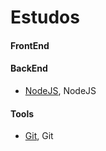 # Estudos

#### FrontEnd
#### BackEnd
- [NodeJS], NodeJS
#### Tools
- [Git], Git





[NodeJS]: https://github.com/cestrixx/Estudos/tree/master/BackEnd/NodeJS
[Git]: https://github.com/cestrixx/Estudos/tree/master/Tools/Git
